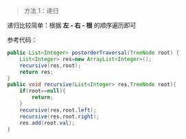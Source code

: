 > 方法 1：递归

递归比较简单：根据 **左 - 右 - 根** 的顺序遍历即可

参考代码：

```java
public List<Integer> postorderTraversal(TreeNode root) {
    List<Integer> res=new ArrayList<Integer>();
    recursive(res,root);
    return res;
}
public void recursive(List<Integer> res,TreeNode root){
    if(root==null){
        return;
    }
    recursive(res,root.left);
    recursive(res,root.right);
    res.add(root.val);
}
```

